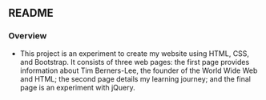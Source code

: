 ## README

### Overview
- This project is an experiment to create my website using HTML, CSS, and Bootstrap. It consists of three web pages: the first page provides information about Tim Berners-Lee, the founder of the World Wide Web and HTML; the second page details my learning journey; and the final page is an experiment with jQuery.
